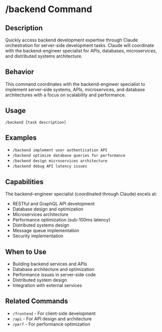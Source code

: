 # /backend Command

## Description
Quickly access backend development expertise through Claude orchestration for server-side development tasks. Claude will coordinate with the backend-engineer specialist for APIs, databases, microservices, and distributed systems architecture.

## Behavior
This command coordinates with the backend-engineer specialist to implement server-side systems, APIs, microservices, and database architectures with a focus on scalability and performance.

## Usage
```
/backend [task description]
```

## Examples
- `/backend implement user authentication API`
- `/backend optimize database queries for performance`
- `/backend design microservices architecture`
- `/backend debug API latency issues`

## Capabilities
The backend-engineer specialist (coordinated through Claude) excels at:
- RESTful and GraphQL API development
- Database design and optimization
- Microservices architecture
- Performance optimization (sub-100ms latency)
- Distributed systems design
- Message queue implementation
- Security implementation

## When to Use
- Building backend services and APIs
- Database architecture and optimization
- Performance issues in server-side code
- Distributed system design
- Integration with external services

## Related Commands
- `/frontend` - For client-side development
- `/api` - For API design and architecture
- `/perf` - For performance optimization
